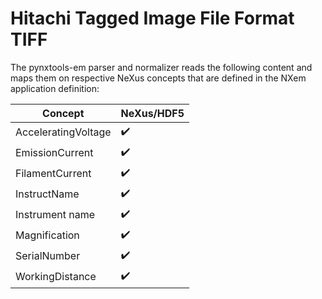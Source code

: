 # Hitachi Tagged Image File Format TIFF

The pynxtools-em parser and normalizer reads the following content and maps them on respective NeXus concepts that are defined in the NXem application definition:

| Concept | NeXus/HDF5 |
| --------------- | --------------  |
| AcceleratingVoltage | :heavy_check_mark: |
| EmissionCurrent | :heavy_check_mark: |
| FilamentCurrent | :heavy_check_mark: |
| InstructName | :heavy_check_mark: |
| Instrument name | :heavy_check_mark: |
| Magnification | :heavy_check_mark: |
| SerialNumber | :heavy_check_mark: |
| WorkingDistance | :heavy_check_mark: |
